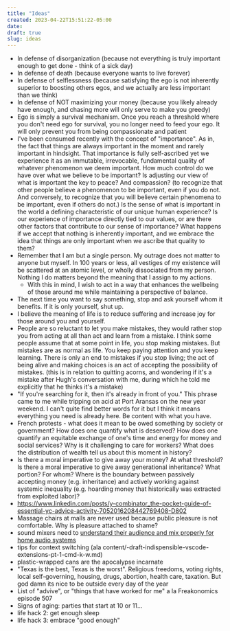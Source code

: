 ```yaml
---
title: "Ideas"
created: 2023-04-22T15:51:22-05:00
date:
draft: true
slug: ideas
---
```


- In defense of disorganization (because not everything is truly important enough to get done - think of a sick day)
- In defense of death (because everyone wants to live forever)
- In defense of selflessness (because satisfying the ego is not inherently superior to boosting others egos, and we actually are less important than we think)
- In defense of NOT maximizing your money (because you likely already have enough, and chasing more will only serve to make you greedy)
- Ego is simply a survival mechanism. Once you reach a threshold where you don't need ego for survival, you no longer need to feed your ego. It will only prevent you from being compassionate and patient
- I've been consumed recently with the concept of "importance". As in, the fact that things are always important in the moment and rarely important in hindsight. That importance is fully self-ascribed yet we experience it as an immutable, irrevocable, fundamental quality of whatever phenomenon we deem important. How much control do we have over what we believe to be important? Is adjusting our view of what is important the key to peace? And compassion? (to recognize that other people believe a phenomenon to be important, even if you do not. And conversely, to recognize that you will believe certain phenomena to be important, even if others do not.) Is the sense of what is important in the world a defining characteristic of our unique human experience? Is our experience of importance directly tied to our values, or are there other factors that contribute to our sense of importance? What happens if we accept that nothing is inherently important, and we embrace the idea that things are only important when we ascribe that quality to them?
- Remember that I am but a single person. My outrage does not matter to anyone but myself. In 100 years or less, all vestiges of my existence will be scattered at an atomic level, or wholly dissociated from my person. Nothing I do matters beyond the meaning that I assign to my actions.
  - With this in mind, I wish to act in a way that enhances the wellbeing of those around me while maintaining a perspective of balance.
- The next time you want to say something, stop and ask yourself whom it benefits. If it is only yourself, shut up.
- I believe the meaning of life is to reduce suffering and increase joy for those around you and yourself.
- People are so reluctant to let you make mistakes, they would rather stop you from acting at all than act and learn from a mistake. I think some people assume that at some point in life, you stop making mistakes. But mistakes are as normal as life. You keep paying attention and you keep learning. There is only an end to mistakes if you stop living; the act of being alive and making choices is an act of accepting the possibility of mistakes. (this is in relation to quitting acorns, and wondering if it's a mistake after Hugh's conversation with me, during which he told me explicitly that he thinks it's a mistake)
- "If you're searching for it, then it's already in front of you." This phrase came to me while tripping on acid at Port Aransas on the new year weekend. I can't quite find better words for it but I think it means everything you need is already here. Be content with what you have.
- French protests - what does it mean to be owed something by society or government? How does one quantify what is deserved? How does one quantify an equitable exchange of one's time and energy for money and social services? Why is it challenging to care for workers? What does the distribution of wealth tell us about this moment in history?
- Is there a moral imperative to give away your money? At what threshold? Is there a moral imperative to give away generational inheritance? What portion? For whom? Where is the boundary between passively accepting money (e.g. inheritance) and actively working against systemic inequality (e.g. hoarding money that historically was extracted from exploited labor)?
- https://www.linkedin.com/posts/y-combinator_the-pocket-guide-of-essential-yc-advice-activity-7052016208442769408-D802
- Massage chairs at malls are never used because public pleasure is not comfortable. Why is pleasure attached to shame?
- sound mixers need to [understand their audience and mix properly for home audio systems](https://www.indiewire.com/features/general/why-tv-dialogue-hard-hear-users-viewers-1234832289/)
- tips for context switching (ala content/-draft-indispensible-vscode-extensions-pt-1-cmd-k-w.md)
- plastic-wrapped cans are the apocalypse incarnate
- "Texas is the best, Texas is the worst". Religious freedoms, voting rights, local self-governing, housing, drugs, abortion, health care, taxation. But god damn its nice to be outside every day of the year
- List of "advive", or "things that have worked for me" a la Freakonomics episode 507
- Signs of aging: parties that start at 10 or 11...
- life hack 2: get enough sleep
- life hack 3: embrace "good enough"